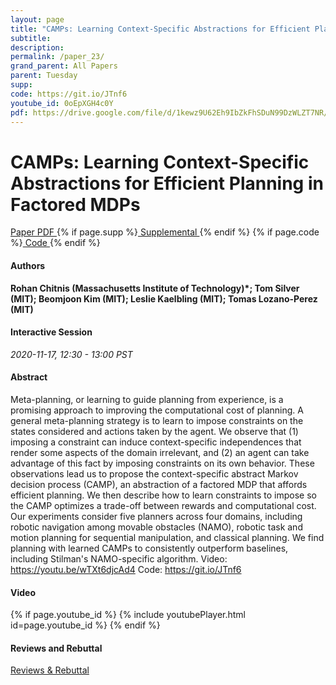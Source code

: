 ```yaml
---
layout: page
title: "CAMPs: Learning Context-Specific Abstractions for Efficient Planning in Factored MDPs"
subtitle: 
description:
permalink: /paper_23/
grand_parent: All Papers
parent: Tuesday
supp: 
code: https://git.io/JTnf6
youtube_id: 0oEpXGH4c0Y
pdf: https://drive.google.com/file/d/1kewz9U62Eh9IbZkFhSDuN99DzWLZT7NR/view
---
```


# CAMPs: Learning Context-Specific Abstractions for Efficient Planning in Factored MDPs

<a href="https://drive.google.com/file/d/1kewz9U62Eh9IbZkFhSDuN99DzWLZT7NR/view" target="_blank" rel="noopener noreferrer" class="btn btn-blue"><i class="fa fa-file-text-o" aria-hidden="true"></i> Paper PDF </a> {% if page.supp %}<a href="" target="_blank" rel="noopener noreferrer" class="btn btn-green"><i class="fa fa-file-text-o" aria-hidden="true"></i> Supplemental </a>{% endif %} {% if page.code %}<a href="https://git.io/JTnf6" target="_blank" rel="noopener noreferrer" class="btn"><i class="fa fa-github" aria-hidden="true"></i> Code </a>{% endif %} 

#### Authors
**Rohan Chitnis (Massachusetts Institute of Technology)*; Tom Silver (MIT); Beomjoon Kim (MIT); Leslie Kaelbling (MIT); Tomas Lozano-Perez (MIT)**

#### Interactive Session
*2020-11-17, 12:30 - 13:00 PST* 

#### Abstract
Meta-planning, or learning to guide planning from experience, is a promising approach to improving the computational cost of planning. A general meta-planning strategy is to learn to impose constraints on the states considered and actions taken by the agent. We observe that (1) imposing a constraint can induce context-specific independences that render some aspects of the domain irrelevant, and (2) an agent can take advantage of this fact by imposing constraints on its own behavior. These observations lead us to propose the context-specific abstract Markov decision process (CAMP), an abstraction of a factored MDP that affords efficient planning. We then describe how to learn constraints to impose so the CAMP optimizes a trade-off between rewards and computational cost. Our experiments consider five planners across four domains, including robotic navigation among movable obstacles (NAMO), robotic task and motion planning for sequential manipulation, and classical planning. We find planning with learned CAMPs to consistently outperform baselines, including Stilman's NAMO-specific algorithm. Video: <a href="https://youtu.be/wTXt6djcAd4" target="_blank">https://youtu.be/wTXt6djcAd4</a> Code: <a href="https://git.io/JTnf6" target="_blank">https://git.io/JTnf6</a>

#### Video
{% if page.youtube_id %}
{% include youtubePlayer.html id=page.youtube_id %}
{% endif %}

#### Reviews and Rebuttal
<a href="https://drive.google.com/file/d/11aaFC7cAKFN_VgKnSkpGf9QUx6T3_FLp/view" target="_blank" rel="noopener noreferrer" class="btn btn-purple"><i class="fa fa-pencil-square-o" aria-hidden="true"></i> Reviews & Rebuttal </a>

